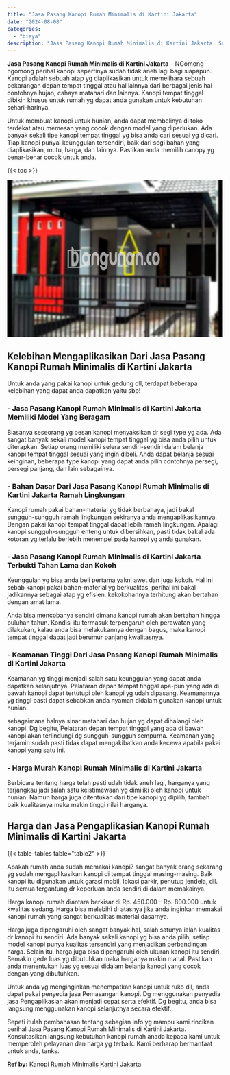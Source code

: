 ```yaml
---
title: "Jasa Pasang Kanopi Rumah Minimalis di Kartini Jakarta"
date: "2024-08-08"
categories: 
  - "biaya"
description: "Jasa Pasang Kanopi Rumah Minimalis di Kartini Jakarta. Sepeti itulah pembahasan tentang sebagian info yg mampu kami rincikan perihal Jasa Pasang Kanopi Rumah..."
---
```


**Jasa Pasang Kanopi Rumah Minimalis di Kartini Jakarta** – NGomong-ngomong perihal kanopi sepertinya sudah tidak aneh lagi bagi siapapun. Kanopi adalah sebuah atap yg diaplikasikan untuk memelihara sebuah pekarangan depan tempat tinggal atau hal lainnya dari berbagai jenis hal contohnya hujan, cahaya matahari dan lainnya. Kanopi tempat tinggal dibikin khusus untuk rumah yg dapat anda gunakan untuk kebutuhan sehari-harinya.

Untuk membuat kanopi untuk hunian, anda dapat membelinya di toko terdekat atau memesan yang cocok dengan model yang diperlukan. Ada banyak sekali tipe kanopi tempat tinggal yg bisa anda cari sesuai yg dicari. Tiap kanopi punyai keunggulan tersendiri, baik dari segi bahan yang diaplikasikan, mutu, harga, dan lainnya. Pastikan anda memilih canopy yg benar-benar cocok untuk anda.

{{< toc >}}

![Jasa Pasang Kanopi Rumah Minimalis di Kartini Jakarta](/images/harga-kanopi-minimalis-61.png)

## Kelebihan Mengaplikasikan Dari Jasa Pasang Kanopi Rumah Minimalis di Kartini Jakarta

Untuk anda yang pakai kanopi untuk gedung dll, terdapat beberapa kelebihan yang dapat anda dapatkan yaitu sbb!

### \- Jasa Pasang Kanopi Rumah Minimalis di Kartini Jakarta Memiliki Model Yang Beragam

Biasanya seseorang yg pesan kanopi menyaksikan dr segi type yg ada. Ada sangat banyak sekali model kanopi tempat tinggal yg bisa anda pilih untuk diterapkan. Setiap orang memiliki selera sendiri-sendiri dalam belanja kanopi tempat tinggal sesuai yang ingin dibeli. Anda dapat belanja sesuai keinginan, beberapa type kanopi yang dapat anda pilih contohnya persegi, persegi panjang, dan lain sebagainya.

### \- Bahan Dasar Dari Jasa Pasang Kanopi Rumah Minimalis di Kartini Jakarta Ramah Lingkungan

Kanopi rumah pakai bahan-material yg tidak berbahaya, jadi bakal sungguh-sungguh ramah lingkungan sekiranya anda mengaplikasikannya. Dengan pakai kanopi tempat tinggal dapat lebih ramah lingkungan. Apalagi kanopi sungguh-sungguh enteng untuk dibersihkan, pasti tidak bakal ada kotoran yg terlalu berlebih menempel pada kanopi yg anda gunakan.

### \- Jasa Pasang Kanopi Rumah Minimalis di Kartini Jakarta Terbukti Tahan Lama dan Kokoh

Keunggulan yg bisa anda beli pertama yakni awet dan juga kokoh. Hal ini sebab kanopi pakai bahan-material yg berkualitas, perihal ini bakal jadikannya sebagai atap yg efisien. kekokohannya terhitung akan bertahan dengan amat lama.

Anda bisa mencobanya sendiri dimana kanopi rumah akan bertahan hingga puluhan tahun. Kondisi itu termasuk terpengaruh oleh perawatan yang dilakukan, kalau anda bisa melakukannya dengan bagus, maka kanopi tempat tinggal dapat jadi berumur panjang kwalitasnya.

### \- Keamanan Tinggi Dari Jasa Pasang Kanopi Rumah Minimalis di Kartini Jakarta

Keamanan yg tinggi menjadi salah satu keunggulan yang dapat anda dapatkan selanjutnya. Pelataran depan tempat tinggal apa-pun yang ada di bawah kanopi dapat tertutupi oleh kanopi yg udah dipasang. Keamanannya yg tinggi pasti dapat sebabkan anda nyaman didalam gunakan kanopi untuk hunian.

sebagaimana halnya sinar matahari dan hujan yg dapat dihalangi oleh kanopi. Dg begitu, Pelataran depan tempat tinggal yang ada di bawah kanopi akan terlindungi dg sungguh-sungguh sempurna. Keamanan yang terjamin sudah pasti tidak dapat mengakibatkan anda kecewa apabila pakai kanopi yang satu ini.

### \- Harga Murah Kanopi Rumah Minimalis di Kartini Jakarta

Berbicara tentang harga telah pasti udah tidak aneh lagi, harganya yang terjangkau jadi salah satu keistimewaan yg dimiliki oleh kanopi untuk hunian. Namun harga juga ditentukan dari tipe kanopi yg dipilih, tambah baik kualitasnya maka makin tinggi nilai harganya.

## Harga dan Jasa Pengaplikasian Kanopi Rumah Minimalis di Kartini Jakarta

{{< table-tables table="table2" >}}

Apakah rumah anda sudah memakai kanopi? sangat banyak orang sekarang yg sudah mengaplikasikan kanopi di tempat tinggal masing-masing. Baik kanopi itu digunakan untuk garasi mobil, lokasi parkir, penutup jendela, dll. Itu semua tergantung dr keperluan anda sendiri di dalam memakainya.

Harga kanopi rumah diantara berkisar di Rp. 450.000 – Rp. 800.000 untuk kwalitas sedang. Harga bisa melebihi di atasnya jika anda inginkan memakai kanopi rumah yang sangat berkualitas material dasarnya.

Harga juga dipengaruhi oleh sangat banyak hal, salah satunya ialah kualitas dr kanopi itu sendiri. Ada banyak sekali kanopi yg bisa anda pilih, setiap model kanopi punya kualitas tersendiri yang menjadikan perbandingan harga. Selain itu, harga juga bisa dipengaruhi oleh ukuran kanopi itu sendiri. Semakin gede luas yg dibutuhkan maka harganya makin mahal. Pastikan anda menentukan luas yg sesuai didalam belanja kanopi yang cocok dengan yang dibutuhkan.

Untuk anda yg menginginkan menempatkan kanopi untuk ruko dll, anda dapat pakai penyedia jasa Pemasangan kanopi. Dg menggunakan penyedia jasa Pengaplikasian akan menjadi cepat serta efektif. Dg begitu, anda bisa langsung menggunakan kanopi selanjutnya secara efektif.

Sepeti itulah pembahasan tentang sebagian info yg mampu kami rincikan perihal Jasa Pasang Kanopi Rumah Minimalis di Kartini Jakarta. Konsultasikan langsung kebutuhan kanopi rumah anada kepada kami untuk memperoleh pelayanan dan harga yg terbaik. Kami berharap bermanfaat untuk anda, tanks.

**Ref by:**  [Kanopi Rumah Minimalis Kartini Jakarta](https://id.wikipedia.org/wiki/Kanopi)
